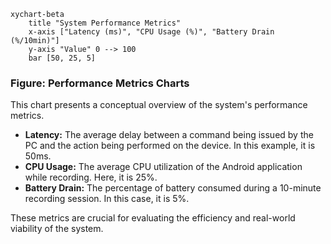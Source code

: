 ```mermaid
xychart-beta
    title "System Performance Metrics"
    x-axis ["Latency (ms)", "CPU Usage (%)", "Battery Drain (%/10min)"]
    y-axis "Value" 0 --> 100
    bar [50, 25, 5]
```

### Figure: Performance Metrics Charts

This chart presents a conceptual overview of the system's performance metrics.

- **Latency:** The average delay between a command being issued by the PC and the action being performed on the device.
  In this example, it is 50ms.
- **CPU Usage:** The average CPU utilization of the Android application while recording. Here, it is 25%.
- **Battery Drain:** The percentage of battery consumed during a 10-minute recording session. In this case, it is 5%.

These metrics are crucial for evaluating the efficiency and real-world viability of the system.
